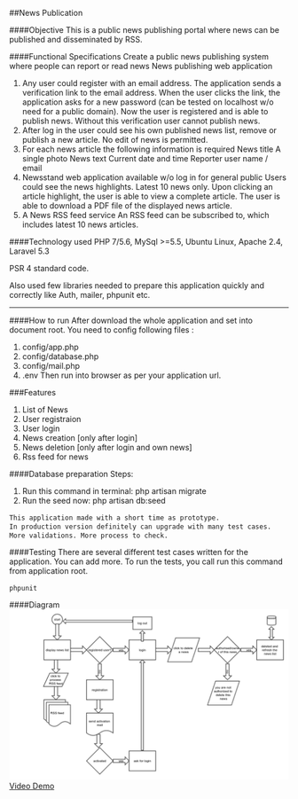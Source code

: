 ##News Publication

####Objective
   This is a public news publishing portal where news can be published and disseminated by RSS.

####Functional Specifications
   Create a public news publishing system where people can report or read news
   News publishing web application
   1. Any user could register with an email address. The application sends a verification link to the email address. When the user clicks the link, the application asks for a new password (can be tested on localhost w/o need for a public domain). Now the user is registered and is able to publish news. Without this verification user cannot publish news.
   2. After log in the user could see his own published news list, remove or publish a new article. No edit of news is permitted.
   3. For each news article the following information is required
   News title
   A single photo
   News text
   Current date and time
   Reporter user name / email
   4. Newsstand web application available w/o log in for general public
   Users could see the news highlights. Latest 10 news only.
   Upon clicking an article highlight, the user is able to view a complete article.
   The user is able to download a PDF file of the displayed news article.
   5. A News RSS feed service
   An RSS feed can be subscribed to, which includes latest 10 news articles.

####Technology used
PHP 7/5.6, MySql >=5.5, Ubuntu Linux, Apache 2.4, Laravel 5.3

PSR 4 standard code.

Also used few libraries needed to prepare this application quickly and correctly like Auth, mailer, phpunit etc.

---
####How to run
After download the whole application and set into document root. You need to config following files :
1. config/app.php
2. config/database.php
3. config/mail.php
4. .env
Then run into browser as per your application url.

###Features
1. List of News
2. User registraion
3. User login
4. News creation [only after login]
5. News deletion [only after login and own news]
6. Rss feed for news

####Database preparation
Steps:
1. Run this command in terminal: php artisan migrate
2. Run the seed now: php artisan db:seed

```
This application made with a short time as prototype.
In production version definitely can upgrade with many test cases.
More validations. More process to check.
 ```

####Testing
There are several different test cases written for the application. You can add more. To run the tests, you call run this command from application root.
```
phpunit
```

####Diagram
![ScreenShot](dfd.png)
[Video Demo](crossover.mkv)